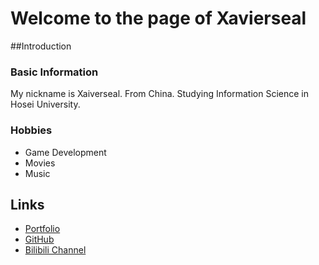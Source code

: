 # Welcome to the page of Xavierseal
##Introduction
### Basic Information
My nickname is Xaiverseal. From China. Studying Information Science in Hosei University.
### Hobbies
- Game Development
- Movies
- Music
## Links
- [Portfolio](Portfolio)
- [GitHub](https://github.com/xvrsl)
- [Bilibili Channel](https://space.bilibili.com/248322)
